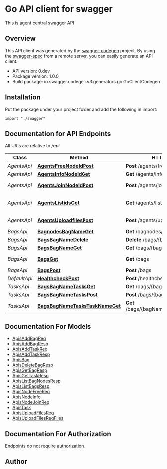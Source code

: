# Go API client for swagger

This is agent central swagger API

## Overview
This API client was generated by the [swagger-codegen](https://github.com/swagger-api/swagger-codegen) project.  By using the [swagger-spec](https://github.com/swagger-api/swagger-spec) from a remote server, you can easily generate an API client.

- API version: 0.dev
- Package version: 1.0.0
- Build package: io.swagger.codegen.v3.generators.go.GoClientCodegen

## Installation
Put the package under your project folder and add the following in import:
```golang
import "./swagger"
```

## Documentation for API Endpoints

All URIs are relative to */api*

Class | Method | HTTP request | Description
------------ | ------------- | ------------- | -------------
*AgentsApi* | [**AgentsFreeNodeIdPost**](docs/AgentsApi.md#agentsfreenodeidpost) | **Post** /agents/free/{nodeId} | free node
*AgentsApi* | [**AgentsInfoNodeIdGet**](docs/AgentsApi.md#agentsinfonodeidget) | **Get** /agents/info/{nodeId} | get node info
*AgentsApi* | [**AgentsJoinNodeIdPost**](docs/AgentsApi.md#agentsjoinnodeidpost) | **Post** /agents/join/{nodeId} | join free node to a bag
*AgentsApi* | [**AgentsListidsGet**](docs/AgentsApi.md#agentslistidsget) | **Get** /agents/listids | list nodes, return node ids by query
*AgentsApi* | [**AgentsUploadfilesPost**](docs/AgentsApi.md#agentsuploadfilespost) | **Post** /agents/uploadfiles | upload files to nodes
*BagsApi* | [**BagnodesBagNameGet**](docs/BagsApi.md#bagnodesbagnameget) | **Get** /bagnodes/{bagName} | list bag nodes
*BagsApi* | [**BagsBagNameDelete**](docs/BagsApi.md#bagsbagnamedelete) | **Delete** /bags/{bagName} | delete bag
*BagsApi* | [**BagsBagNameGet**](docs/BagsApi.md#bagsbagnameget) | **Get** /bags/{bagName} | get bag
*BagsApi* | [**BagsGet**](docs/BagsApi.md#bagsget) | **Get** /bags | list bags [no implementation]
*BagsApi* | [**BagsPost**](docs/BagsApi.md#bagspost) | **Post** /bags | add bag
*DefaultApi* | [**HealthcheckPost**](docs/DefaultApi.md#healthcheckpost) | **Post** /healthcheck | health check
*TasksApi* | [**BagsBagNameTasksGet**](docs/TasksApi.md#bagsbagnametasksget) | **Get** /bags/{bagName}/tasks | list tasks
*TasksApi* | [**BagsBagNameTasksPost**](docs/TasksApi.md#bagsbagnametaskspost) | **Post** /bags/{bagName}/tasks | add task
*TasksApi* | [**BagsBagNameTasksTaskNameGet**](docs/TasksApi.md#bagsbagnametaskstasknameget) | **Get** /bags/{bagName}/tasks/{taskName} | get task

## Documentation For Models

 - [ApisAddBagReq](docs/ApisAddBagReq.md)
 - [ApisAddBagResp](docs/ApisAddBagResp.md)
 - [ApisAddTaskReq](docs/ApisAddTaskReq.md)
 - [ApisAddTaskResp](docs/ApisAddTaskResp.md)
 - [ApisBag](docs/ApisBag.md)
 - [ApisDeleteBagResp](docs/ApisDeleteBagResp.md)
 - [ApisGetBagResp](docs/ApisGetBagResp.md)
 - [ApisGetTaskResp](docs/ApisGetTaskResp.md)
 - [ApisListBagNodesResp](docs/ApisListBagNodesResp.md)
 - [ApisListBagsResp](docs/ApisListBagsResp.md)
 - [ApisNodeFreeReq](docs/ApisNodeFreeReq.md)
 - [ApisNodeInfo](docs/ApisNodeInfo.md)
 - [ApisNodeJoinReq](docs/ApisNodeJoinReq.md)
 - [ApisTask](docs/ApisTask.md)
 - [ApisUploadFilesReq](docs/ApisUploadFilesReq.md)
 - [ApisUploadFilesReqFiles](docs/ApisUploadFilesReqFiles.md)

## Documentation For Authorization
 Endpoints do not require authorization.


## Author


